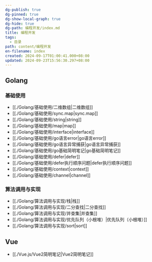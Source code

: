 ```yaml
---
dg-publish: true
dg-pinned: true
dg-show-local-graph: true
dg-hide: true
dg-path: 编程开发/index.md
title: 编程开发
tags:
  - 目录
path: content/编程开发
en-filename: index
created: 2024-09-17T01:00:41.000+08:00
updated: 2024-09-23T15:56:30.297+08:00
---
```

## Golang
### 基础使用
- [[./Golang/基础使用/二维数组|二维数组]]
- [[./Golang/基础使用/sync.map|sync.map]]
- [[./Golang/基础使用/string|string]]
- [[./Golang/基础使用/map|map]]
- [[./Golang/基础使用/interface|interface]]
- [[./Golang/基础使用/go语言error|go语言error]]
- [[./Golang/基础使用/go语言异常捕获|go语言异常捕获]]
- [[./Golang/基础使用/go基础简明笔记|go基础简明笔记]]
- [[./Golang/基础使用/defer|defer]]
- [[./Golang/基础使用/defer执行顺序问题|defer执行顺序问题]]
- [[./Golang/基础使用/context|context]]
- [[./Golang/基础使用/channel|channel]]

### 算法调用与实现
- [[./Golang/算法调用与实现/栈|栈]]
- [[./Golang/算法调用与实现/二分查找|二分查找]]
- [[./Golang/算法调用与实现/并查集|并查集]]
- [[./Golang/算法调用与实现/优先队列（小根堆）|优先队列（小根堆）]]
- [[./Golang/算法调用与实现/sort|sort]]

## Vue
- [[./Vue.js/Vue2简明笔记|Vue2简明笔记]]
